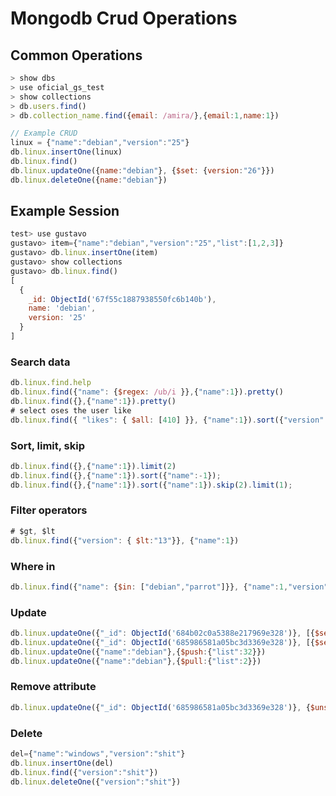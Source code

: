 # Mongodb Crud Operations

## Common Operations
```javascript
> show dbs
> use oficial_gs_test
> show collections
> db.users.find()
> db.collection_name.find({email: /amira/},{email:1,name:1})

// Example CRUD
linux = {"name":"debian","version":"25"}
db.linux.insertOne(linux)
db.linux.find()
db.linux.updateOne({name:"debian"}, {$set: {version:"26"}})
db.linux.deleteOne({name:"debian"})
```

## Example Session
```javascript
test> use gustavo
gustavo> item={"name":"debian","version":"25","list":[1,2,3]}
gustavo> db.linux.insertOne(item)
gustavo> show collections
gustavo> db.linux.find()
[
  {
    _id: ObjectId('67f55c1887938550fc6b140b'),
    name: 'debian',
    version: '25'
  }
]
```
### Search data
```js
db.linux.find.help
db.linux.find({"name": {$regex: /ub/i }},{"name":1}).pretty()
db.linux.find({},{"name":1}).pretty()
# select oses the user like
db.linux.find({ "likes": { $all: [410] }}, {"name":1}).sort({"version":1})
```
### Sort, limit, skip
```js
db.linux.find({},{"name":1}).limit(2)
db.linux.find({},{"name":1}).sort({"name":-1});
db.linux.find({},{"name":1}).sort({"name":1}).skip(2).limit(1);
```
### Filter operators
```js
# $gt, $lt
db.linux.find({"version": { $lt:"13"}}, {"name":1})
```
### Where in
```js
db.linux.find({"name": {$in: ["debian","parrot"]}}, {"name":1,"version":1})
```
### Update
```js
db.linux.updateOne({"_id": ObjectId('684b02c0a5388e217969e328')}, [{$set: {name:"parrot"}}])
db.linux.updateOne({"_id": ObjectId('685986581a05bc3d3369e328')}, [{$set: {"user":"msf"}}])
db.linux.updateOne({"name":"debian"},{$push:{"list":32}})
db.linux.updateOne({"name":"debian"},{$pull:{"list":2}})
```
### Remove attribute
```js
db.linux.updateOne({"_id": ObjectId('685986581a05bc3d3369e328')}, {$unset: {"user":1}})
```
### Delete
```js
del={"name":"windows","version":"shit"}
db.linux.insertOne(del)
db.linux.find({"version":"shit"})
db.linux.deleteOne({"version":"shit"})
```
